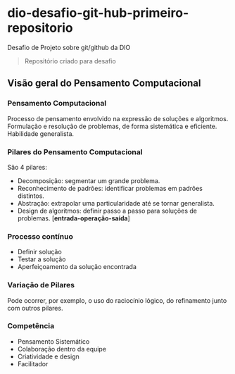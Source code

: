 # dio-desafio-git-hub-primeiro-repositorio
Desafio de Projeto sobre git/github da DIO
 > Repositório criado para desafio
## Visão geral do Pensamento Computacional
### Pensamento Computacional
Processo de pensamento envolvido na expressão de soluções e algoritmos. Formulação e resolução de problemas, de forma sistemática e eficiente. Habilidade generalista.
### Pilares do Pensamento Computacional
São 4 pilares:
 - Decomposição: segmentar um grande problema.
 - Reconhecimento de padrões: identificar problemas em padrões distintos.
 - Abstração: extrapolar uma particularidade até se tornar generalista.
 - Design de algoritmos: definir passo a passo para soluções de problemas. [**entrada-operação-saída**]
### Processo contínuo 
 - Definir solução
 - Testar a solução
 - Aperfeiçoamento da solução encontrada
### Variação de Pilares
Pode ocorrer, por exemplo, o uso do raciocínio lógico, do refinamento junto com outros pilares.
### Competência
 - Pensamento Sistemático
 - Colaboração dentro da equipe
 - Criatividade e design
 - Facilitador

  
 
 
